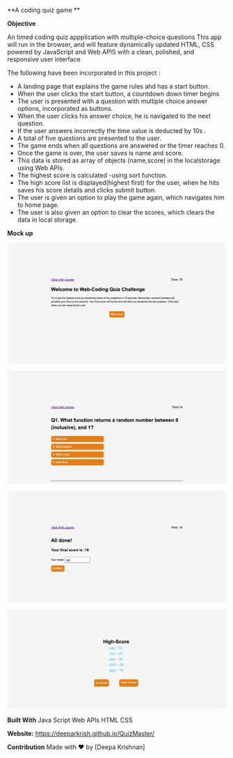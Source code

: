 **A coding quiz game **

**Objective**

 An timed coding quiz appplication with multiple-choice questions
 This app will run in the browser, and will feature dynamically updated HTML, CSS powered by JavaScript and Web APIS with a
 clean, polished, and responsive user interface

The following have been incorporated in this project :
  * A landing page that explains the game rules ahd has a start button.
  * When the user clicks the start button, a countdown down timer begins 
  * The user is presented with a question with multiple choice answer options, incorporated as buttons.
  * When the user clicks his answer choice, he is navigated to the next question.
  * If the user answers incorrectly the time value is deducted by 10s . 
  * A total of five questions are presented to the user. 
  * The game ends when all questions are answered or the timer reaches 0.
  * Once the game is over, the user saves is name and score. 
  * This data is stored as array of objects (name,score) in the localstorage using Web APIs.
  * The highest score is calculated -using sort function. 
  * The high score list is displayed(highest first) for the user,  when he hits saves his score details and clicks submit button.
  * The user is given an option to play the game again, which navigates him to home page.
  * The user is also  given an option to clear the scores, which  clears the data in local storage.
  
 **Mock up**


![image](https://github.com/Deeparkrish/QuizMaster/blob/main/assets/img/qm1.jpg)


![image](https://github.com/Deeparkrish/QuizMaster/blob/main/assets/img/qm2.jpg)


![image](https://github.com/Deeparkrish/QuizMaster/blob/main/assets/img/qm3.jpg)

![image](https://github.com/Deeparkrish/QuizMaster/blob/main/assets/img/qm4.jpg)

**Built With**
Java Script
Web APIs
HTML
CSS

**Website:**
https://deeparkrish.github.io/QuizMaster/

**Contribution**
Made with ❤️ by [Deepa Krishnan]
